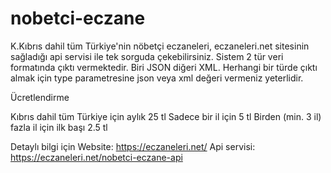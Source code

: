 # nobetci-eczane
K.Kıbrıs dahil tüm Türkiye'nin nöbetçi eczaneleri, eczaneleri.net sitesinin sağladığı api servisi ile tek sorguda çekebilirsiniz.
Sistem 2 tür veri formatında çıktı vermektedir. Biri JSON diğeri XML.
Herhangi bir türde çıktı almak için type parametresine json veya xml değeri vermeniz yeterlidir.

Ücretlendirme

Kıbrıs dahil tüm Türkiye için aylık 25 tl
Sadece bir il için 5 tl
Birden (min. 3 il) fazla il için ilk başı 2.5 tl

Detaylı bilgi için 
Website: https://eczaneleri.net/
Api servisi: https://eczaneleri.net/nobetci-eczane-api
